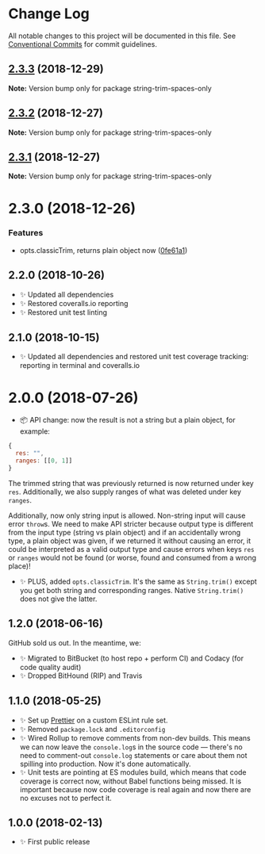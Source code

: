 # Change Log

All notable changes to this project will be documented in this file.
See [Conventional Commits](https://conventionalcommits.org) for commit guidelines.

## [2.3.3](https://bitbucket.org/codsen/codsen/src/master/packages/string-trim-spaces-only/compare/string-trim-spaces-only@2.3.2...string-trim-spaces-only@2.3.3) (2018-12-29)

**Note:** Version bump only for package string-trim-spaces-only





## [2.3.2](https://bitbucket.org/codsen/codsen/src/master/packages/string-trim-spaces-only/compare/string-trim-spaces-only@2.3.1...string-trim-spaces-only@2.3.2) (2018-12-27)

**Note:** Version bump only for package string-trim-spaces-only





## [2.3.1](https://bitbucket.org/codsen/codsen/src/master/packages/string-trim-spaces-only/compare/string-trim-spaces-only@2.3.0...string-trim-spaces-only@2.3.1) (2018-12-27)

**Note:** Version bump only for package string-trim-spaces-only





# 2.3.0 (2018-12-26)


### Features

* opts.classicTrim, returns plain object now ([0fe61a1](https://bitbucket.org/codsen/codsen/src/master/packages/string-trim-spaces-only/commits/0fe61a1))





## 2.2.0 (2018-10-26)

- ✨ Updated all dependencies
- ✨ Restored coveralls.io reporting
- ✨ Restored unit test linting

## 2.1.0 (2018-10-15)

- ✨ Updated all dependencies and restored unit test coverage tracking: reporting in terminal and coveralls.io

# 2.0.0 (2018-07-26)

- 📦 API change: now the result is not a string but a plain object, for example:

```js
{
  res: "",
  ranges: [[0, 1]]
}
```

The trimmed string that was previously returned is now returned under key `res`.
Additionally, we also supply ranges of what was deleted under key `ranges`.

Additionally, now only string input is allowed. Non-string input will cause error `throw`s. We need to make API stricter because output type is different from the input type (string vs plain object) and if an accidentally wrong type, a plain object was given, if we returned it without causing an error, it could be interpreted as a valid output type and cause errors when keys `res` or `ranges` would not be found (or worse, found and consumed from a wrong place)!

- ✨ PLUS, added `opts.classicTrim`. It's the same as `String.trim()` except you get both string and corresponding ranges. Native `String.trim()` does not give the latter.

## 1.2.0 (2018-06-16)

GitHub sold us out. In the meantime, we:

- ✨ Migrated to BitBucket (to host repo + perform CI) and Codacy (for code quality audit)
- ✨ Dropped BitHound (RIP) and Travis

## 1.1.0 (2018-05-25)

- ✨ Set up [Prettier](https://prettier.io) on a custom ESLint rule set.
- ✨ Removed `package.lock` and `.editorconfig`
- ✨ Wired Rollup to remove comments from non-dev builds. This means we can now leave the `console.log`s in the source code — there's no need to comment-out `console.log` statements or care about them not spilling into production. Now it's done automatically.
- ✨ Unit tests are pointing at ES modules build, which means that code coverage is correct now, without Babel functions being missed. It is important because now code coverage is real again and now there are no excuses not to perfect it.

## 1.0.0 (2018-02-13)

- ✨ First public release
